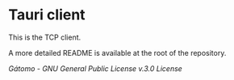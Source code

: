 # Tauri client

This is the TCP client.

A more detailed README is available at the root of the repository.

_Gátomo - GNU General Public License v.3.0 License_
